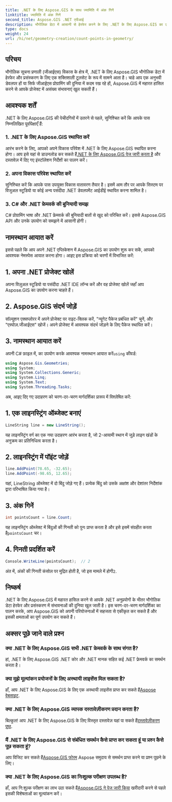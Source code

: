 ```yaml
---
title: .NET के लिए Aspose.GIS के साथ ज्यामिति में अंक गिनें
linktitle: ज्यामिति में अंक गिनें
second_title: Aspose.GIS .NET एपीआई
description: भौगोलिक डेटा में आसानी से हेरफेर करने के लिए .NET के लिए Aspose.GIS का उपयोग करना सीखें। व्यापक ट्यूटोरियल उपलब्ध हैं.
type: docs
weight: 24
url: /hi/net/geometry-creation/count-points-in-geometry/
---
```

## परिचय
भौगोलिक सूचना प्रणाली (जीआईएस) विकास के क्षेत्र में, .NET के लिए Aspose.GIS भौगोलिक डेटा में हेरफेर और प्रसंस्करण के लिए एक शक्तिशाली टूलसेट के रूप में सामने आता है। चाहे आप एक अनुभवी डेवलपर हों या सिर्फ जीआईएस प्रोग्रामिंग की दुनिया में कदम रख रहे हों, Aspose.GIS में महारत हासिल करने से आपके प्रोजेक्ट में असंख्य संभावनाएं खुल सकती हैं।
## आवश्यक शर्तें
.NET के लिए Aspose.GIS की पेचीदगियों में उतरने से पहले, सुनिश्चित करें कि आपके पास निम्नलिखित पूर्वापेक्षाएँ हैं:
### 1. .NET के लिए Aspose.GIS स्थापित करें
 आरंभ करने के लिए, आपको अपने विकास परिवेश में .NET के लिए Aspose.GIS स्थापित करना होगा। आप इसे यहां से डाउनलोड कर सकते हैं[.NET के लिए Aspose.GIS पेज जारी करता है](https://releases.aspose.com/gis/net/) और दस्तावेज़ में दिए गए इंस्टॉलेशन निर्देशों का पालन करें।
### 2. अपना विकास परिवेश स्थापित करें
सुनिश्चित करें कि आपके पास उपयुक्त विकास वातावरण तैयार है। इसमें आम तौर पर आपके सिस्टम पर विजुअल स्टूडियो या कोई अन्य पसंदीदा .NET डेवलपमेंट आईडीई स्थापित करना शामिल है।
### 3. C# और .NET फ्रेमवर्क की बुनियादी समझ
C# प्रोग्रामिंग भाषा और .NET फ्रेमवर्क की बुनियादी बातों से खुद को परिचित करें। इससे Aspose.GIS API और उनके उपयोग को समझने में आसानी होगी।

## नामस्थान आयात करें
इससे पहले कि आप अपने .NET एप्लिकेशन में Aspose.GIS का उपयोग शुरू कर सकें, आपको आवश्यक नेमस्पेस आयात करना होगा। आइए इस प्रक्रिया को चरणों में विभाजित करें:
## 1. अपना .NET प्रोजेक्ट खोलें
अपना विज़ुअल स्टूडियो या पसंदीदा .NET IDE लॉन्च करें और वह प्रोजेक्ट खोलें जहाँ आप Aspose.GIS का उपयोग करना चाहते हैं।
## 2. Aspose.GIS संदर्भ जोड़ें
सॉल्यूशन एक्सप्लोरर में अपने प्रोजेक्ट पर राइट-क्लिक करें, "न्यूगेट पैकेज प्रबंधित करें" चुनें, और "एस्पोज़.जीआईएस" खोजें। अपने प्रोजेक्ट में आवश्यक संदर्भ जोड़ने के लिए पैकेज स्थापित करें।
## 3. नामस्थान आयात करें
 अपनी C# फ़ाइल में, का उपयोग करके आवश्यक नामस्थान आयात करें`using` कीवर्ड:
```csharp
using Aspose.Gis.Geometries;
using System;
using System.Collections.Generic;
using System.Linq;
using System.Text;
using System.Threading.Tasks;
```

अब, आइए दिए गए उदाहरण को चरण-दर-चरण मार्गदर्शिका प्रारूप में विश्लेषित करें:
## 1. एक लाइनस्ट्रिंग ऑब्जेक्ट बनाएं
```csharp
LineString line = new LineString();
```
यह लाइनस्ट्रिंग वर्ग का एक नया उदाहरण आरंभ करता है, जो 2-आयामी स्थान में जुड़े लाइन खंडों के अनुक्रम का प्रतिनिधित्व करता है।
## 2. लाइनस्ट्रिंग में पॉइंट जोड़ें
```csharp
line.AddPoint(78.65, -32.65);
line.AddPoint(-98.65, 12.65);
```
यहां, LineString ऑब्जेक्ट में दो बिंदु जोड़े गए हैं। प्रत्येक बिंदु को उसके अक्षांश और देशांतर निर्देशांक द्वारा परिभाषित किया गया है।
## 3. अंक गिनें
```csharp
int pointsCount = line.Count;
```
 यह लाइनस्ट्रिंग ऑब्जेक्ट में बिंदुओं की गिनती को पुनः प्राप्त करता है और इसे इसमें संग्रहीत करता है`pointsCount` चर।
## 4. गिनती प्रदर्शित करें
```csharp
Console.WriteLine(pointsCount);  // 2
```
 अंत में, अंकों की गिनती कंसोल पर मुद्रित होती है, जो इस मामले में होगी`2`.

## निष्कर्ष
.NET के लिए Aspose.GIS में महारत हासिल करने से आपके .NET अनुप्रयोगों के भीतर भौगोलिक डेटा हेरफेर और प्रसंस्करण में संभावनाओं की दुनिया खुल जाती है। इस चरण-दर-चरण मार्गदर्शिका का पालन करके, आप Aspose.GIS को अपनी परियोजनाओं में सहजता से एकीकृत कर सकते हैं और इसकी क्षमताओं का पूर्ण उपयोग कर सकते हैं।
## अक्सर पूछे जाने वाले प्रश्न
### क्या .NET के लिए Aspose.GIS सभी .NET फ्रेमवर्क के साथ संगत है?
हां, .NET के लिए Aspose.GIS .NET कोर और .NET मानक सहित कई .NET फ्रेमवर्क का समर्थन करता है।
### क्या मुझे मूल्यांकन प्रयोजनों के लिए अस्थायी लाइसेंस मिल सकता है?
 हाँ, आप .NET के लिए Aspose.GIS के लिए एक अस्थायी लाइसेंस प्राप्त कर सकते हैं[Aspose वेबसाइट](https://purchase.aspose.com/temporary-license/).
### क्या .NET के लिए Aspose.GIS व्यापक दस्तावेज़ीकरण प्रदान करता है?
बिल्कुल! आप .NET के लिए Aspose.GIS के लिए विस्तृत दस्तावेज़ यहां पा सकते हैं[दस्तावेज़ीकरण पृष्ठ](https://reference.aspose.com/gis/net/).
### मैं .NET के लिए Aspose.GIS से संबंधित समर्थन कैसे प्राप्त कर सकता हूं या प्रश्न कैसे पूछ सकता हूं?
 आप विजिट कर सकते हैं[Aspose.GIS फोरम](https://forum.aspose.com/c/gis/33) Aspose समुदाय से समर्थन प्राप्त करने या प्रश्न पूछने के लिए।
### क्या .NET के लिए Aspose.GIS का निःशुल्क परीक्षण उपलब्ध है?
 हाँ, आप नि:शुल्क परीक्षण का लाभ उठा सकते हैं[Aspose.GIS ने पेज जारी किया](https://releases.aspose.com/) खरीदारी करने से पहले इसकी विशेषताओं का मूल्यांकन करें।
